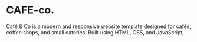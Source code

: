 # CAFE-co.
Café &amp; Co is a modern and responsive website template designed for cafés, coffee shops, and small eateries. Built using HTML, CSS, and JavaScript,
